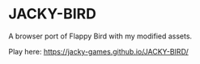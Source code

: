 # JACKY-BIRD
A browser port of Flappy Bird with my modified assets.

Play here: https://jacky-games.github.io/JACKY-BIRD/
